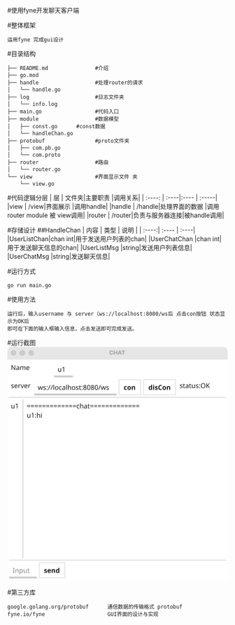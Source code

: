 #使用fyne开发聊天客户端

#整体框架
```
运用fyne 完成gui设计 
```

#目录结构
```
├── README.md               #介绍
├── go.mod
├── handle                  #处理router的请求
│   └── handle.go
├── log                     #日志文件夹
│   └── info.log
├── main.go                 #代码入口
├── module                  #数据模型
│   ├── const.go      #const数据
│   └── handleChan.go 
├── protobuf                #proto文件夹
│   ├── com.pb.go
│   └── com.proto
├── router                  #路由
│   └── router.go
└── view                    #界面显示文件 夹
    └── view.go

```


#代码逻辑分层
| 层     | 文件夹|主要职责 |调用关系|
| :----: | :----|:---- | :-----|
|view    | /view|界面展示 |调用handle|
|handle  | /handle|处理界面的数据 |调用router module 被 view调用|
|router  | /router|负责与服务器连接|被handle调用|

#存储设计
##HandleChan
| 内容 | 类型 |  说明 |
| :----:| :---- | :----|
|UserListChan|chan int|用于发送用户列表的chan|
|UserChatChan |chan int|用于发送聊天信息的chan|
|UserListMsg |string|发送用户列表信息|
|UserChatMsg |string|发送聊天信息|

#运行方式

```
go run main.go
```

#使用方法
```
运行后，输入username 与 server（ws://localhost:8080/ws后 点击con按钮 状态显示为OK后 
即可在下面的输入框输入信息，点击发送即可完成发送。
```
#运行截图
![xxx](./pic/p1.png)


#第三方库
```
google.golang.org/protobuf      通信数据的传输格式 protobuf
fyne.io/fyne                    GUI界面的设计与实现
```
